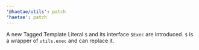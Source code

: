 ```yaml
---
'@haetae/utils': patch
'haetae': patch
---
```


A new Tagged Template Literal `$` and its interface `$Exec` are introduced. `$` is a wrapper of `utils.exec` and can replace it.
